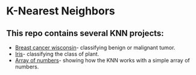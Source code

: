 # K-Nearest Neighbors

## This repo contains several KNN projects:
* [Breast cancer wisconsin](Breast-cancer-wisconsin.ipynb)- classifying benign or malignant tumor.
* [Iris](Iris_Dataset.ipynb)- classifying the class of plant.
* [Array of numbers](Array_of_numbers.ipynb)- showing how the KNN works with a simple array of numbers.  
